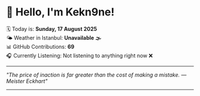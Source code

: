 # 👋 Hello, I'm Kekn9ne!

🗓️ Today is: **Sunday, 17 August 2025**  
🌤️ Weather in Istanbul: **Unavailable 🌫️**  
📊 GitHub Contributions: **69**  
🎧 Currently Listening: Not listening to anything right now ❌

---

_"The price of inaction is far greater than the cost of making a mistake. — *Meister Eckhart*"_

---
